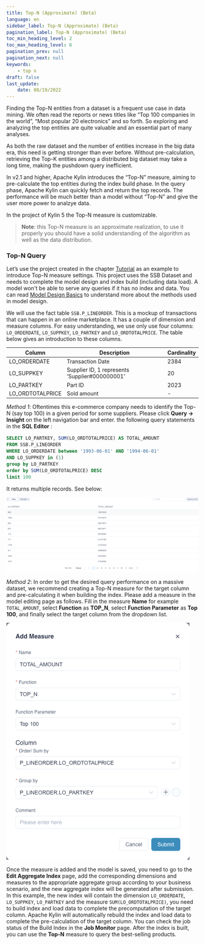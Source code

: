 ```yaml
---
title: Top-N (Approximate) (Beta)
language: en
sidebar_label: Top-N (Approximate) (Beta)
pagination_label: Top-N (Approximate) (Beta)
toc_min_heading_level: 2
toc_max_heading_level: 6
pagination_prev: null
pagination_next: null
keywords:
    - top n
draft: false
last_update:
    date: 08/19/2022
---
```



Finding the Top-N entities from a dataset is a frequent use case in data mining. We often read the reports or news titles like “Top 100 companies in the world”, “Most popular 20 electronics” and so forth. So exploring and analyzing the top entities are quite valuable and an essential part of many analyses.

As both the raw dataset and the number of entities increase in the big data era, this need is getting stronger than ever before. Without pre-calculation, retrieving the Top-K entities among a distributed big dataset may take a long time, making the pushdown query inefficient.

In v2.1 and higher, Apache Kylin introduces the “Top-N” measure, aiming to pre-calculate the top entities during the index build phase. In the query phase, Apache Kylin can quickly fetch and return the top records. The performance will be much better than a model without “Top-N” and give the user more power to analzye data.

In the project of Kylin 5 the Top-N measure is customizable.

> **Note**: this Top-N measure is an approximate realization, to use it properly you should have a solid understanding of the algorithm as well as the data distribution.



### Top-N Query

Let’s use the project created in the chapter [Tutorial](../../../quickstart/tutorial.md) as an example to introduce Top-N measure settings. This project uses the SSB Dataset and needs to complete the model design and index build (including data load). A model won't be able to serve any queries if it has no index and data. You can read [Model Design Basics](../../data_modeling.md) to understand more about the methods used in model design. 

We will use the fact table `SSB.P_LINEORDER`. This is a mockup of transactions that can happen in an online marketplace. It has a couple of dimension and measure columns. For easy understanding, we use only use four columns:  `LO_ORDERDATE`, `LO_SUPPKEY`, `LO_PARTKEY` and `LO_ORDTOTALPRICE`. The table below gives an introduction to these columns. 

| Column           | Description                                    | Cardinality |
| ---------------- | ---------------------------------------------- | ----------- |
| LO_ORDERDATE     | Transaction Date                               | 2384        |
| LO_SUPPKEY       | Supplier ID, 1 represents ‘Supplier#000000001’ | 20          |
| LO_PARTKEY       | Part ID                                        | 2023        |
| LO_ORDTOTALPRICE | Sold amount                                    | -           |

*Method 1*: Oftentimes this e-commerce company needs to identify the Top-N (say top 100) in a given period for some suppliers. Please click **Query -> Insight** on the left navigation bar and enter. the following query statements in the **SQL Editor** :

```sql
SELECT LO_PARTKEY, SUM(LO_ORDTOTALPRICE) AS TOTAL_AMOUNT
FROM SSB.P_LINEORDER
WHERE LO_ORDERDATE between '1993-06-01' AND '1994-06-01' 
AND LO_SUPPKEY in (1) 
group by LO_PARTKEY
order by SUM(LO_ORDTOTALPRICE) DESC 
limit 100
```

It returns multiple records. See below:

![Query Result](images/topn_result.png)

*Method 2*: In order to get the desired query performance on a massive dataset, we recommend creating a Top-N measure for the target column and pre-calculating it when building the index. Please add a measure in the model editing page as follows. Fill in the measure **Name** for example `TOTAL_AMOUNT`, select **Function** as **TOP_N**, select **Function Parameter** as **Top 100**, and finally select the target column from the dropdown list.

![Add Top-N Measure](images/topN_measure_edit.png)

Once the measure is added and the model is saved, you need to go to the **Edit Aggregate Index** page, add the corresponding dimensions and measures to the appropriate aggregate group according to your business scenario, and the new aggregate index will be generated after submission. In this example, the new index will contain the dimension `LO_ORDERDATE`, `LO_SUPPKEY`, `LO_PARTKEY` and the measure ` SUM(LO_ORDTOTALPRICE) `, you need to build index and load data to complete the precomputation of the target column. Apache Kylin will automatically rebuild the index and load data to complete the pre-calculation of the target column. You can check the job status of the Build Index in the **Job Monitor** page. After the index is built, you can use the **Top-N** measure to query the best-selling products.



